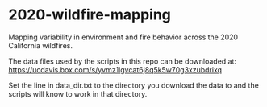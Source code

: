 # 2020-wildfire-mapping
Mapping variability in environment and fire behavior across the 2020 California wildfires.

The data files used by the scripts in this repo can be downloaded at: https://ucdavis.box.com/s/yvmz1lgvcat6j8q5k5w70g3xzubdrixq

Set the line in data_dir.txt to the directory you download the data to and the scripts will know to work in that directory.
